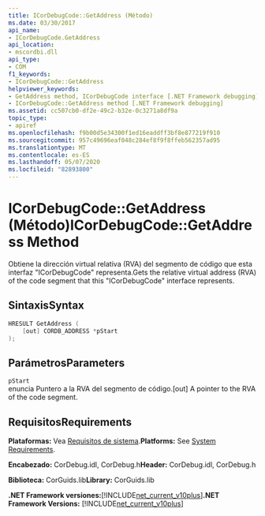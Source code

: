 ```yaml
---
title: ICorDebugCode::GetAddress (Método)
ms.date: 03/30/2017
api_name:
- ICorDebugCode.GetAddress
api_location:
- mscordbi.dll
api_type:
- COM
f1_keywords:
- ICorDebugCode::GetAddress
helpviewer_keywords:
- GetAddress method, ICorDebugCode interface [.NET Framework debugging]
- ICorDebugCode::GetAddress method [.NET Framework debugging]
ms.assetid: cc507cb0-df2e-49c2-b32e-0c3271a8df9a
topic_type:
- apiref
ms.openlocfilehash: f9b00d5e34300f1ed16eaddff3bf8e877219f910
ms.sourcegitcommit: 957c49696eaf048c284ef8f9f8ffeb562357ad95
ms.translationtype: MT
ms.contentlocale: es-ES
ms.lasthandoff: 05/07/2020
ms.locfileid: "82893800"
---
```

# <a name="icordebugcodegetaddress-method"></a><span data-ttu-id="3855e-102">ICorDebugCode::GetAddress (Método)</span><span class="sxs-lookup"><span data-stu-id="3855e-102">ICorDebugCode::GetAddress Method</span></span>
<span data-ttu-id="3855e-103">Obtiene la dirección virtual relativa (RVA) del segmento de código que esta interfaz "ICorDebugCode" representa.</span><span class="sxs-lookup"><span data-stu-id="3855e-103">Gets the relative virtual address (RVA) of the code segment that this "ICorDebugCode" interface represents.</span></span>  
  
## <a name="syntax"></a><span data-ttu-id="3855e-104">Sintaxis</span><span class="sxs-lookup"><span data-stu-id="3855e-104">Syntax</span></span>  
  
```cpp  
HRESULT GetAddress (  
    [out] CORDB_ADDRESS *pStart  
);  
```  
  
## <a name="parameters"></a><span data-ttu-id="3855e-105">Parámetros</span><span class="sxs-lookup"><span data-stu-id="3855e-105">Parameters</span></span>  
 `pStart`  
 <span data-ttu-id="3855e-106">enuncia Puntero a la RVA del segmento de código.</span><span class="sxs-lookup"><span data-stu-id="3855e-106">[out] A pointer to the RVA of the code segment.</span></span>  
  
## <a name="requirements"></a><span data-ttu-id="3855e-107">Requisitos</span><span class="sxs-lookup"><span data-stu-id="3855e-107">Requirements</span></span>  
 <span data-ttu-id="3855e-108">**Plataformas:** Vea [Requisitos de sistema](../../get-started/system-requirements.md).</span><span class="sxs-lookup"><span data-stu-id="3855e-108">**Platforms:** See [System Requirements](../../get-started/system-requirements.md).</span></span>  
  
 <span data-ttu-id="3855e-109">**Encabezado:** CorDebug.idl, CorDebug.h</span><span class="sxs-lookup"><span data-stu-id="3855e-109">**Header:** CorDebug.idl, CorDebug.h</span></span>  
  
 <span data-ttu-id="3855e-110">**Biblioteca:** CorGuids.lib</span><span class="sxs-lookup"><span data-stu-id="3855e-110">**Library:** CorGuids.lib</span></span>  
  
 <span data-ttu-id="3855e-111">**.NET Framework versiones:**[!INCLUDE[net_current_v10plus](../../../../includes/net-current-v10plus-md.md)]</span><span class="sxs-lookup"><span data-stu-id="3855e-111">**.NET Framework Versions:** [!INCLUDE[net_current_v10plus](../../../../includes/net-current-v10plus-md.md)]</span></span>
